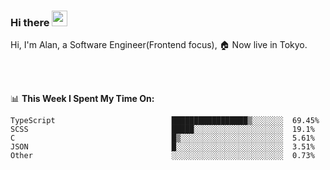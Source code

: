 ### Hi there <img src="https://media.giphy.com/media/hvRJCLFzcasrR4ia7z/giphy.gif" width="25px">

<!-- ![visitors](https://visitor-badge.glitch.me/badge?page_id=dislfyer.dislfyer) -->

Hi, I'm Alan, a Software Engineer(Frontend focus), 🏠 Now live in Tokyo.

<br/>
<br/>

📊 **This Week I Spent My Time On:**


<!--START_SECTION:waka-->

```text
TypeScript                          █████████████████▒░░░░░░░  69.45%
SCSS                                █████░░░░░░░░░░░░░░░░░░░░  19.1%
C                                   █▒░░░░░░░░░░░░░░░░░░░░░░░  5.61%
JSON                                █░░░░░░░░░░░░░░░░░░░░░░░░  3.51%
Other                               ░░░░░░░░░░░░░░░░░░░░░░░░░  0.73%
```

<!--END_SECTION:waka-->

<!--
**About Me:**
 -->
